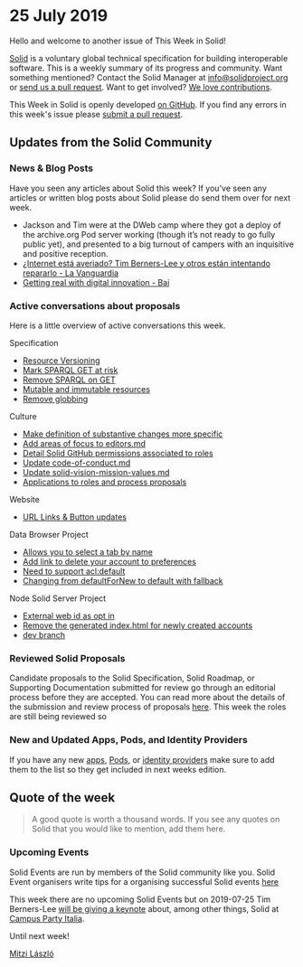 # 25 July 2019

Hello and welcome to another issue of This Week in Solid!

[Solid](https://solid.github.io/information/) is a voluntary global technical specification for building interoperable software. This is a weekly summary of its progress and community. Want something mentioned? Contact the Solid Manager at info@solidproject.org or [send us a pull request](https://github.com/solid/information/edit/master/weekly-updates/next.md). Want to get involved? [We love contributions](https://github.com/solid/information#develop).

This Week in Solid is openly developed [on GitHub](./next.md). If you find any errors in this week's issue please [submit a pull request](https://github.com/solid/information/pulls).

## Updates from the Solid Community

### News & Blog Posts
Have you seen any articles about Solid this week? If you've seen any articles or written blog posts about Solid please do send them over for next week.

* Jackson and Tim were at the DWeb camp where they got a deploy of the archive.org Pod server working (though it’s not ready to go fully public yet), and presented to a big turnout of campers with an inquisitive and positive reception. 
* [¿Internet está averiado? Tim Berners-Lee y otros están intentando repararlo - La Vanguardia](https://www.lavanguardia.com/tecnologia/20190724/463676999523/internet-averiado-tim-berners-lee-reparar-dweb-web-descentralizada-internet-descentralizado-p2p-blockchain.html)
* [Getting real with digital innovation - Bai](https://www.bai.org/banking-strategies/article-detail/getting-real-with-digital-innovation)

### Active conversations about proposals
Here is a little overview of active conversations this week. 

Specification
* [Resource Versioning](https://github.com/solid/solid-spec/issues/204)
* [Mark SPARQL GET at risk ](https://github.com/solid/solid-spec/pull/205)
* [Remove SPARQL on GET](https://github.com/solid/solid-spec/pull/206)
* [Mutable and immutable resources](https://github.com/solid/solid-spec/issues/203)
* [Remove globbing](https://github.com/solid/solid-spec/pull/151#pullrequestreview-266210495)

Culture 
* [Make definition of substantive changes more specific](https://github.com/solid/culture/pull/82)
* [Add areas of focus to editors.md](https://github.com/solid/culture/pull/81)
* [Detail Solid GitHub permissions associated to roles](https://github.com/solid/culture/pull/78)
* [Update code-of-conduct.md](https://github.com/solid/culture/pull/80)
* [Update solid-vision-mission-values.md](https://github.com/solid/information/pull/202)
* [Applications to roles and process proposals](https://github.com/solid/culture/pulls) 

Website
* [URL Links & Button updates](https://github.com/solid/solidproject.org/pull/2)

Data Browser Project
* [Allows you to select a tab by name](https://github.com/solid/solid-ui/pull/75)
* [Add link to delete your account to preferences](https://github.com/solid/solid-panes/pull/133)
* [Need to support acl:default](https://github.com/solid/solid-ui/issues/76)
* [Changing from defaultForNew to default with fallback](https://github.com/solid/solid-ui/pull/77) 

Node Solid Server Project
* [External web id as opt in](https://github.com/solid/node-solid-server/pull/1273)
* [Remove the generated index.html for newly created accounts](https://github.com/solid/node-solid-server/issues/1275) 
* [dev branch](https://github.com/solid/node-solid-server/pull/1277)

### Reviewed Solid Proposals
Candidate proposals to the Solid Specification, Solid Roadmap, or Supporting Documentation submitted for review go through an editorial process before they are accepted. You can read more about the details of the submission and review process of proposals [here](https://github.com/solid/culture#how-to-make-changes). This week the roles are still being reviewed so 

### New and Updated Apps, Pods, and Identity Providers
If you have any new [apps](https://github.com/solid/solid-apps), [Pods](https://github.com/solid/pods), or [identity providers](https://github.com/solid/solid-idp-list) make sure to add them to the list so they get included in next weeks edition.

## Quote of the week

> A good quote is worth a thousand words. If you see any quotes on Solid that you would like to mention, add them here. 

### Upcoming Events

Solid Events are run by members of the Solid community like you. Solid Event organisers write tips for a organising successful Solid events [here](https://github.com/solid/information/blob/master/solid-events.md)

This week there are no upcoming Solid Events but on 2019-07-25 Tim Berners-Lee [will be giving a keynote](https://italia.campus-party.org/speakers/sir-tim-berners-lee/) about, among other things, Solid at [Campus Party Italia](https://italia.campus-party.org/speakers/sir-tim-berners-lee/). 

Until next week!

[Mitzi László](https://github.com/Mitzi-Laszlo)
